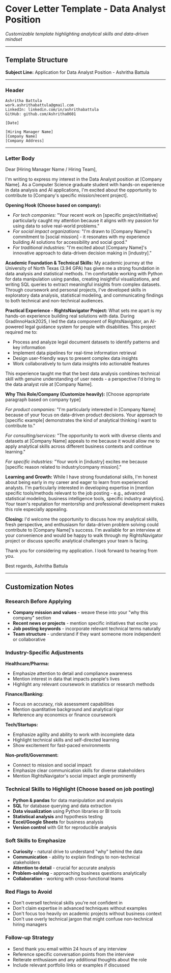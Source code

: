 # Cover Letter Template - Data Analyst Position

*Customizable template highlighting analytical skills and data-driven mindset*

---

## Template Structure

**Subject Line:** Application for Data Analyst Position - Ashritha Battula

---

### Header
```
Ashritha Battula
work.ashrithabattula@gmail.com
LinkedIn: linkedin.com/in/ashrithabattula
GitHub: github.com/Ashritha0601

[Date]

[Hiring Manager Name]
[Company Name]
[Company Address]
```

---

### Letter Body

Dear [Hiring Manager Name / Hiring Team],

I'm writing to express my interest in the Data Analyst position at [Company Name]. As a Computer Science graduate student with hands-on experience in data analysis and AI applications, I'm excited about the opportunity to contribute to [Company's specific mission/recent project].

**Opening Hook (Choose based on company):**
- *For tech companies:* "Your recent work on [specific project/initiative] particularly caught my attention because it aligns with my passion for using data to solve real-world problems."
- *For social impact organizations:* "I'm drawn to [Company Name]'s commitment to [social mission] - it resonates with my experience building AI solutions for accessibility and social good."
- *For traditional industries:* "I'm excited about [Company Name]'s innovative approach to data-driven decision making in [industry]."

**Academic Foundation & Technical Skills:**
My academic journey at the University of North Texas (3.94 GPA) has given me a strong foundation in data analysis and statistical methods. I'm comfortable working with Python for data manipulation using pandas, creating insightful visualizations, and writing SQL queries to extract meaningful insights from complex datasets. Through coursework and personal projects, I've developed skills in exploratory data analysis, statistical modeling, and communicating findings to both technical and non-technical audiences.

**Practical Experience - RightsNavigator Project:**
What sets me apart is my hands-on experience building real solutions with data. During GradInnoHack2025, I led the data component of RightsNavigator, an AI-powered legal guidance system for people with disabilities. This project required me to:
- Process and analyze legal document datasets to identify patterns and key information
- Implement data pipelines for real-time information retrieval
- Design user-friendly ways to present complex data insights
- Work collaboratively to turn data insights into actionable features

This experience taught me that the best data analysis combines technical skill with genuine understanding of user needs - a perspective I'd bring to the data analyst role at [Company Name].

**Why This Role/Company (Customize heavily):**
[Choose appropriate paragraph based on company type]

*For product companies:* "I'm particularly interested in [Company Name] because of your focus on data-driven product decisions. Your approach to [specific example] demonstrates the kind of analytical thinking I want to contribute to."

*For consulting/services:* "The opportunity to work with diverse clients and datasets at [Company Name] appeals to me because it would allow me to apply analytical skills across different business contexts and continue learning."

*For specific industries:* "Your work in [industry] excites me because [specific reason related to industry/company mission]."

**Learning and Growth:**
While I have strong foundational skills, I'm honest about being early in my career and eager to learn from experienced analysts. I'm particularly interested in developing expertise in [mention specific tools/methods relevant to the job posting - e.g., advanced statistical modeling, business intelligence tools, specific industry analytics]. Your team's reputation for mentorship and professional development makes this role especially appealing.

**Closing:**
I'd welcome the opportunity to discuss how my analytical skills, fresh perspective, and enthusiasm for data-driven problem solving could contribute to [Company Name]'s success. I'm available for an interview at your convenience and would be happy to walk through my RightsNavigator project or discuss specific analytical challenges your team is facing.

Thank you for considering my application. I look forward to hearing from you.

Best regards,
Ashritha Battula

---

## Customization Notes

### Research Before Applying
- **Company mission and values** - weave these into your "why this company" section
- **Recent news or projects** - mention specific initiatives that excite you
- **Job posting keywords** - incorporate relevant technical terms naturally
- **Team structure** - understand if they want someone more independent or collaborative

### Industry-Specific Adjustments

**Healthcare/Pharma:**
- Emphasize attention to detail and compliance awareness
- Mention interest in data that impacts people's lives
- Highlight any relevant coursework in statistics or research methods

**Finance/Banking:**
- Focus on accuracy, risk assessment capabilities
- Mention quantitative background and analytical rigor
- Reference any economics or finance coursework

**Tech/Startups:**
- Emphasize agility and ability to work with incomplete data
- Highlight technical skills and self-directed learning
- Show excitement for fast-paced environments

**Non-profit/Government:**
- Connect to mission and social impact
- Emphasize clear communication skills for diverse stakeholders
- Mention RightsNavigator's social impact angle prominently

### Technical Skills to Highlight (Choose based on job posting)
- **Python & pandas** for data manipulation and analysis
- **SQL** for database querying and data extraction
- **Data visualization** using Python libraries or BI tools
- **Statistical analysis** and hypothesis testing
- **Excel/Google Sheets** for business analysis
- **Version control** with Git for reproducible analysis

### Soft Skills to Emphasize
- **Curiosity** - natural drive to understand "why" behind the data
- **Communication** - ability to explain findings to non-technical stakeholders
- **Attention to detail** - crucial for accurate analysis
- **Problem-solving** - approaching business questions analytically
- **Collaboration** - working with cross-functional teams

### Red Flags to Avoid
- Don't oversell technical skills you're not confident in
- Don't claim expertise in advanced techniques without examples
- Don't focus too heavily on academic projects without business context
- Don't use overly technical jargon that might confuse non-technical hiring managers

### Follow-up Strategy
- Send thank you email within 24 hours of any interview
- Reference specific conversation points from the interview
- Reiterate enthusiasm and any additional thoughts about the role
- Include relevant portfolio links or examples if discussed